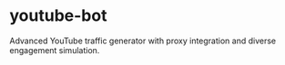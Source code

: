 # youtube-bot
Advanced YouTube traffic generator with proxy integration and diverse engagement simulation.
